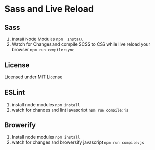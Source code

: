 # Sass and Live Reload

## Sass

1. Install Node Modules  `npm  install`
2. Watch for Changes and compile SCSS to CSS while live reload your browser  `npm run compile:sync`

## License

Licensed under MIT License

## ESLint

1. install node modules `npm install`
2. watch for changes and lint javascript `npm run compile:js`

## Browerify

1. Install node modules `npm install`
2. watch for changes and browersify javascript `npm run compile:js`

